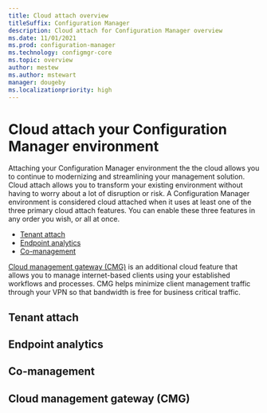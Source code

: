 ```yaml
---
title: Cloud attach overview
titleSuffix: Configuration Manager
description: Cloud attach for Configuration Manager overview
ms.date: 11/01/2021
ms.prod: configuration-manager
ms.technology: configmgr-core
ms.topic: overview
author: mestew
ms.author: mstewart
manager: dougeby
ms.localizationpriority: high
---
```


# Cloud attach your Configuration Manager environment
<!--9251060-->
Attaching your Configuration Manager environment the the cloud allows you to continue to modernizing and streamlining your management solution. Cloud attach allows you to transform your existing environment without having to worry about a lot of disruption or risk. A Configuration Manager environment is considered cloud attached when it uses at least one of the three primary cloud attach features. You can enable these three features in any order you wish, or all at once.  

- [Tenant attach](#tenant-attach)
- [Endpoint analytics](#endpoint-analytics)
- [Co-management](#co-management)

[Cloud management gateway (CMG)](#bkmk_cmg) is an additional cloud feature that allows you to manage internet-based clients using your established workflows and processes. CMG helps minimize client management traffic through your VPN so that bandwidth is free for business critical traffic.

## Tenant attach

## Endpoint analytics

## Co-management


## <a name="bkmk_cmg"></a> Cloud management gateway (CMG)
